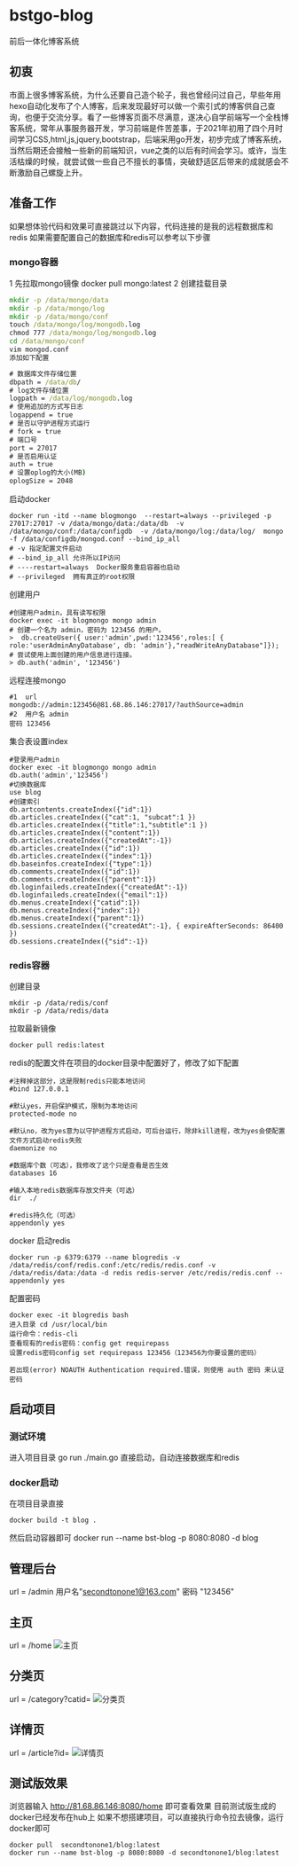 # bstgo-blog
前后一体化博客系统

## 初衷
市面上很多博客系统，为什么还要自己造个轮子，我也曾经问过自己，早些年用hexo自动化发布了个人博客，后来发现最好可以做一个索引式的博客供自己查询，也便于交流分享。看了一些博客页面不尽满意，遂决心自学前端写一个全栈博客系统，常年从事服务器开发，学习前端是件苦差事，于2021年初用了四个月时间学习CSS,html,js,jquery,bootstrap，后端采用go开发，初步完成了博客系统，当然后期还会接触一些新的前端知识，vue之类的以后有时间会学习。或许，当生活枯燥的时候，就尝试做一些自己不擅长的事情，突破舒适区后带来的成就感会不断激励自己螺旋上升。

## 准备工作
如果想体验代码和效果可直接跳过以下内容，代码连接的是我的远程数据库和redis
如果需要配置自己的数据库和redis可以参考以下步骤
###  mongo容器
1 先拉取mongo镜像
docker pull mongo:latest
2 创建挂载目录
``` cmd
mkdir -p /data/mongo/data
mkdir -p /data/mongo/log
mkdir -p /data/mongo/conf
touch /data/mongo/log/mongodb.log
chmod 777 /data/mongo/log/mongodb.log
cd /data/mongo/conf
vim mongod.conf
添加如下配置
```

``` cmd
# 数据库文件存储位置
dbpath = /data/db/
# log文件存储位置
logpath = /data/log/mongodb.log
# 使用追加的方式写日志
logappend = true
# 是否以守护进程方式运行
# fork = true
# 端口号
port = 27017
# 是否启用认证
auth = true
# 设置oplog的大小(MB)
oplogSize = 2048 
```

启动docker
```
docker run -itd --name blogmongo  --restart=always --privileged -p 27017:27017 -v /data/mongo/data:/data/db  -v /data/mongo/conf:/data/configdb  -v /data/mongo/log:/data/log/  mongo  -f /data/configdb/mongod.conf --bind_ip_all  
# -v 指定配置文件启动
# --bind_ip_all 允许所以IP访问
# ----restart=always  Docker服务重启容器也启动
# --privileged  拥有真正的root权限 
```

创建用户
```
#创建用户admin，具有读写权限
docker exec -it blogmongo mongo admin
# 创建一个名为 admin，密码为 123456 的用户。
>  db.createUser({ user:'admin',pwd:'123456',roles:[ { role:'userAdminAnyDatabase', db: 'admin'},"readWriteAnyDatabase"]});
# 尝试使用上面创建的用户信息进行连接。
> db.auth('admin', '123456')
```
   
远程连接mongo
``` 
#1  url
mongodb://admin:123456@81.68.86.146:27017/?authSource=admin
#2  用户名 admin
密码 123456
```

集合表设置index

```
#登录用户admin
docker exec -it blogmongo mongo admin
db.auth('admin','123456')
#切换数据库
use blog
#创建索引
db.artcontents.createIndex({"id":1})
db.articles.createIndex({"cat":1, "subcat":1 })
db.articles.createIndex({"title":1,"subtitle":1 })
db.articles.createIndex({"content":1})
db.articles.createIndex({"createdAt":-1})
db.articles.createIndex({"id":1})
db.articles.createIndex({"index":1})
db.baseinfos.createIndex({"type":1})
db.comments.createIndex({"id":1})
db.comments.createIndex({"parent":1})
db.loginfaileds.createIndex({"createdAt":-1})
db.loginfaileds.createIndex({"email":1})
db.menus.createIndex({"catid":1})
db.menus.createIndex({"index":1})
db.menus.createIndex({"parent":1})
db.sessions.createIndex({"createdAt":-1}, { expireAfterSeconds: 86400 })
db.sessions.createIndex({"sid":-1})
```

###  redis容器

创建目录
```
mkdir -p /data/redis/conf
mkdir -p /data/redis/data
```

拉取最新镜像
```
docker pull redis:latest
```

redis的配置文件在项目的docker目录中配置好了，修改了如下配置

```
#注释掉这部分，这是限制redis只能本地访问
#bind 127.0.0.1 

#默认yes，开启保护模式，限制为本地访问
protected-mode no 

#默认no，改为yes意为以守护进程方式启动，可后台运行，除非kill进程，改为yes会使配置文件方式启动redis失败
daemonize no

#数据库个数（可选），我修改了这个只是查看是否生效
databases 16

#输入本地redis数据库存放文件夹（可选）
dir  ./ 

#redis持久化（可选）
appendonly yes 
```

docker 启动redis
```
docker run -p 6379:6379 --name blogredis -v /data/redis/conf/redis.conf:/etc/redis/redis.conf -v /data/redis/data:/data -d redis redis-server /etc/redis/redis.conf --appendonly yes
```

配置密码
```
docker exec -it blogredis bash
进入目录 cd /usr/local/bin
运行命令：redis-cli
查看现有的redis密码：config get requirepass
设置redis密码config set requirepass 123456（123456为你要设置的密码）

若出现(error) NOAUTH Authentication required.错误，则使用 auth 密码 来认证密码
```
## 启动项目
### 测试环境
进入项目目录 go run ./main.go 直接启动，自动连接数据库和redis
### docker启动
在项目目录直接 
```
docker build -t blog .
``` 
然后启动容器即可
docker run --name bst-blog -p 8080:8080 -d blog

## 管理后台
url = /admin
用户名"secondtonone1@163.com"
密码 "123456"

## 主页
url = /home
![主页](./demopic/2.png)
## 分类页
url = /category?catid=
![分类页](./demopic/3.png)
## 详情页
url = /article?id=
![详情页](./demopic/1.png)
## 测试版效果

浏览器输入
http://81.68.86.146:8080/home
即可查看效果
目前测试版生成的docker已经发布在hub上
如果不想搭建项目，可以直接执行命令拉去镜像，运行docker即可
```
docker pull  secondtonone1/blog:latest
docker run --name bst-blog -p 8080:8080 -d secondtonone1/blog:latest
```